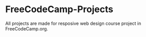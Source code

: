 # FreeCodeCamp-Projects
All projects are made for resposive web design course project in FreeCodeCamp.org. 
